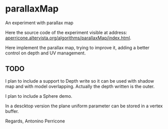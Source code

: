 # parallaxMap
An experiment with parallax map

Here the source code of the  experiment visible at address: [aperricone.altervista.org/algorithms/parallaxMap/index.html](aperricone.altervista.org/algorithms/parallaxMap/index.html).

Here implement the parallax map, trying to improve it, adding a better control on depth and UV management.

## TODO
I plan to include a support to Depth write so it can be used with shadow map and with model overlapping.
Actually the depth written is the outer.

I plan to include a Sphere demo.

In a descktop version the plane uniform parameter can be stored in a vertex buffer.

Regards,
Antonino Perricone
